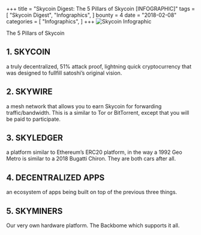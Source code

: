 +++
title = "Skycoin Digest: The 5 Pillars of Skycoin [INFOGRAPHIC]"
tags = [
    "Skycoin Digest",
    "Infographics",
]
bounty = 4
date = "2018-02-08"
categories = [
    "Infographics",
]
+++
![Skycoin Infographic](/img/The-Five-Pillars-of-the-Skycoin-Cryptocurrency.jpg)

The 5 Pillars of Skycoin

## __1. SKYCOIN__

a truly decentralized, 51% attack proof, lightning quick cryptocurrency that was designed to fullfill satoshi’s original vision.

## __2. SKYWIRE__

a mesh network that allows you to earn Skycoin for forwarding traffic/bandwidth. This is a similar to Tor or BitTorrent, except that you will be paid to participate.

## __3. SKYLEDGER__

a platform similar to Ethereum’s ERC20 platform, in the way a 1992 Geo Metro is similar to a 2018 Bugatti Chiron. They are both cars after all.  

## __4. DECENTRALIZED APPS__

an ecosystem of apps being built on top of the previous three things. 

## __5. SKYMINERS__
Our very own hardware platform. The Backbome which supports it all.